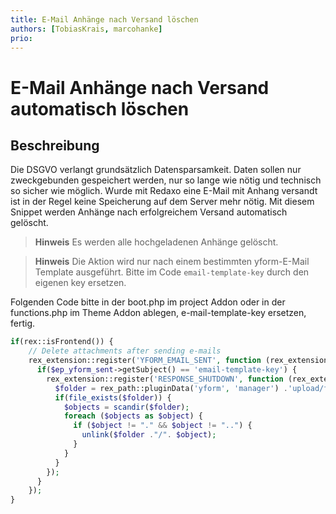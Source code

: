 ```yaml
---
title: E-Mail Anhänge nach Versand löschen
authors: [TobiasKrais, marcohanke]
prio:
---
```


# E-Mail Anhänge nach Versand automatisch löschen


## Beschreibung

Die DSGVO verlangt grundsätzlich Datensparsamkeit. Daten sollen nur zweckgebunden gespeichert werden, nur so lange wie nötig und technisch so sicher wie möglich. Wurde mit Redaxo eine E-Mail mit Anhang versandt ist in der Regel keine Speicherung auf dem Server mehr nötig. Mit diesem Snippet werden Anhänge nach erfolgreichem Versand automatisch gelöscht.

> **Hinweis** Es werden alle hochgeladenen Anhänge gelöscht.

> **Hinweis** Die Aktion wird nur nach einem bestimmten yform-E-Mail Template ausgeführt. Bitte im Code `email-template-key` durch den eigenen key ersetzen.

<a name="skript"></a>

Folgenden Code bitte in der boot.php im project Addon oder in der functions.php im Theme Addon ablegen, e-mail-template-key ersetzen, fertig.
```php
if(rex::isFrontend()) {
    // Delete attachments after sending e-mails
    rex_extension::register('YFORM_EMAIL_SENT', function (rex_extension_point $ep_yform_sent) {
      if($ep_yform_sent->getSubject() == 'email-template-key') {
        rex_extension::register('RESPONSE_SHUTDOWN', function (rex_extension_point $ep_response_shutdown) {
          $folder = rex_path::pluginData('yform', 'manager') .'upload/frontend';
          if(file_exists($folder)) {
            $objects = scandir($folder);
            foreach ($objects as $object) {
              if ($object != "." && $object != "..") {
                unlink($folder ."/". $object);
              }
            }
          }
        });
      }
    });
}
```
